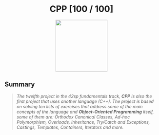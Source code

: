 <div align="center"><h1>CPP [100 / 100]</h1></div>

<div align="center">
   <a href="https://github.com/ArthurSobreira/42_CPP" target="_blank">
      <img height=170 src="https://github.com/ayogun/42-project-badges/blob/main/badges/cppm.png" hspace = "10">
   </a>
</div>

## Summary

> <i>The twelfth project in the 42sp fundamentals track, <strong>CPP</strong> is also the first project that uses another language (C++). </i>
> <i>The project is based on solving ten lists of exercises that address some of the main concepts of the language and </i>
> <i><strong>Object-Oriented Programming</strong> itself, some of them are: Orthodox Canonical Classes, Ad-hoc Polymorphism, Overloads, </i>
> <i>Inheritance, Try/Catch and Exceptions, Castings, Templates, Containers, Iterators and more.</i>

<br>
